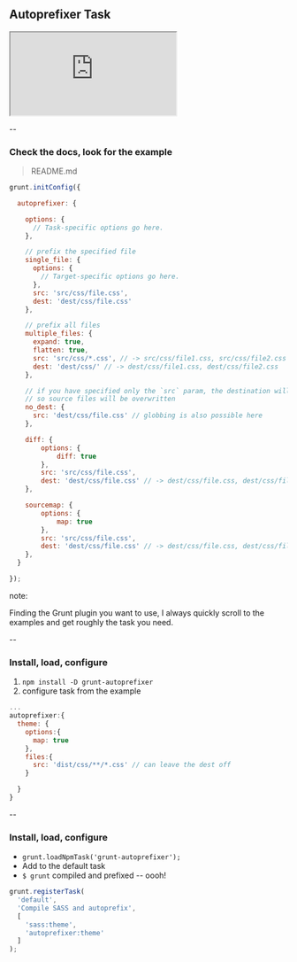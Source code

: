 ##  Autoprefixer Task

<iframe src="http://lmgtfy.com/?q=grunt+autoprefixer"></iframe>


--

### Check the docs, look for the example


> README.md

```js
grunt.initConfig({

  autoprefixer: {

    options: {
      // Task-specific options go here.
    },

    // prefix the specified file
    single_file: {
      options: {
        // Target-specific options go here.
      },
      src: 'src/css/file.css',
      dest: 'dest/css/file.css'
    },

    // prefix all files
    multiple_files: {
      expand: true,
      flatten: true,
      src: 'src/css/*.css', // -> src/css/file1.css, src/css/file2.css
      dest: 'dest/css/' // -> dest/css/file1.css, dest/css/file2.css
    },

    // if you have specified only the `src` param, the destination will be set automatically,
    // so source files will be overwritten
    no_dest: {
      src: 'dest/css/file.css' // globbing is also possible here
    },

    diff: {
        options: {
            diff: true
        },
        src: 'src/css/file.css',
        dest: 'dest/css/file.css' // -> dest/css/file.css, dest/css/file.css.patch
    },

    sourcemap: {
        options: {
            map: true
        },
        src: 'src/css/file.css',
        dest: 'dest/css/file.css' // -> dest/css/file.css, dest/css/file.css.map
    },
  }

});

```

note:

Finding the Grunt plugin you want to use, I always quickly scroll to the examples and get roughly the task you need.

--

### Install, load, configure


1. `npm install -D grunt-autoprefixer`
2. configure task from the example

```js
...
autoprefixer:{
  theme: {
    options:{
      map: true
    },
    files:{
      src: 'dist/css/**/*.css' // can leave the dest off
    }

  }
}
```

--

### Install, load, configure

- `grunt.loadNpmTask('grunt-autoprefixer');`
- Add to the default task
- `$ grunt` compiled and prefixed -- oooh!

```js
grunt.registerTask(
  'default',
  'Compile SASS and autoprefix',
  [
    'sass:theme',
    'autoprefixer:theme'
  ]
);
```


<span class="fa fa-money fa-badge" aria-hidden="true"></span>
